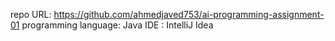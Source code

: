 repo URL: https://github.com/ahmedjaved753/ai-programming-assignment-01
programming language: Java
IDE : IntelliJ Idea
